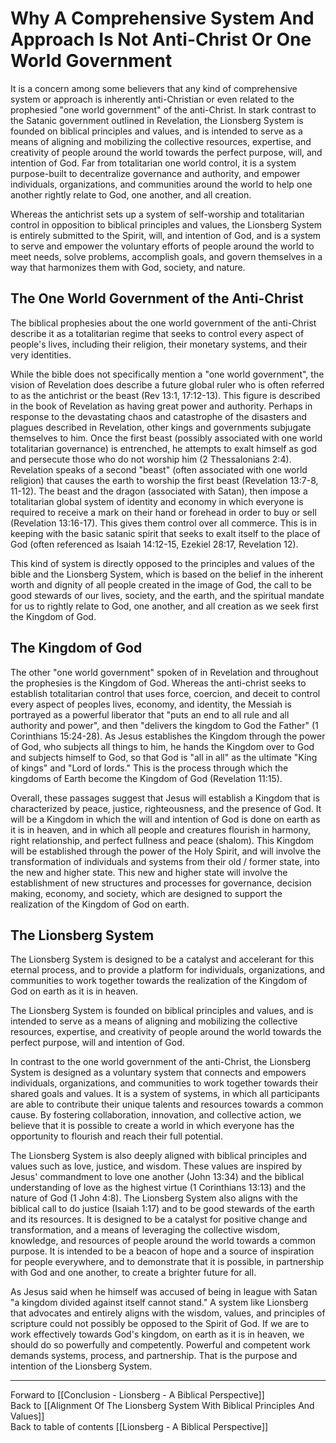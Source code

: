# Why A Comprehensive System And Approach Is Not Anti-Christ Or One World Government

It is a concern among some believers that any kind of comprehensive system or approach is inherently anti-Christian or even related to the prophesied "one world government" of the anti-Christ. In stark contrast to the Satanic government outlined in Revelation, the Lionsberg System is founded on biblical principles and values, and is intended to serve as a means of aligning and mobilizing the collective resources, expertise, and creativity of people around the world towards the perfect purpose, will, and intention of God. Far from totalitarian one world control, it is a system purpose-built to decentralize governance and authority, and empower individuals, organizations, and communities around the world to help one another rightly relate to God, one another, and all creation. 

Whereas the antichrist sets up a system of self-worship and totalitarian control in opposition to biblical principles and values, the Lionsberg System is entirely submitted to the Spirit, will, and intention of God, and is a system to serve and empower the voluntary efforts of people around the world to meet needs, solve problems, accomplish goals, and govern themselves in a way that harmonizes them with God, society, and nature. 

## The One World Government of the Anti-Christ 

The biblical prophesies about the one world government of the anti-Christ describe it as a totalitarian regime that seeks to control every aspect of people's lives, including their religion, their monetary systems, and their very identities. 

While the bible does not specifically mention a "one world government", the vision of Revelation does describe a future global ruler who is often referred to as the antichrist or the beast (Rev 13:1, 17:12-13). This figure is described in the book of Revelation as having great power and authority. Perhaps in response to the devastating chaos and catastrophe of the disasters and plagues described in Revelation, other kings and governments subjugate themselves to him. Once the first beast (possibly associated with one world totalitarian governance) is entrenched, he attempts to exalt himself as god and persecute those who do not worship him (2 Thessalonians 2:4). Revelation speaks of a second "beast" (often associated with one world religion) that causes the earth to worship the first beast (Revelation 13:7-8, 11-12). The beast and the dragon (associated with Satan), then impose a totalitarian global system of identity and economy in which everyone is required to receive a mark on their hand or forehead in order to buy or sell (Revelation 13:16-17). This gives them control over all commerce. This is in keeping with the basic satanic spirit that seeks to exalt itself to the place of God (often referenced as Isaiah 14:12-15, Ezekiel 28:17, Revelation 12). 

This kind of system is directly opposed to the principles and values of the bible and the Lionsberg System, which is based on the belief in the inherent worth and dignity of all people created in the image of God, the call to be good stewards of our lives, society, and the earth, and the spiritual mandate for us to rightly relate to God, one another, and all creation as we seek first the Kingdom of God. 

## The Kingdom of God  

The other "one world government" spoken of in Revelation and throughout the prophesies is the Kingdom of God. Whereas the anti-christ seeks to establish totalitarian control that uses force, coercion, and deceit to control every aspect of peoples lives, economy, and identity, the Messiah is portrayed as a powerful liberator that "puts an end to all rule and all authority and power", and then "delivers the kingdom to God the Father" (1 Corinthians 15:24-28). As Jesus establishes the Kingdom through the power of God, who subjects all things to him, he hands the Kingdom over to God and subjects himself to God, so that God is "all in all" as the ultimate "King of kings" and "Lord of lords." This is the process through which the kingdoms of Earth become the Kingdom of God (Revelation 11:15). 

Overall, these passages suggest that Jesus will establish a Kingdom that is characterized by peace, justice, righteousness, and the presence of God. It will be a Kingdom in which the will and intention of God is done on earth as it is in heaven, and in which all people and creatures flourish in harmony, right relationship, and perfect fullness and peace (shalom). This Kingdom will be established through the power of the Holy Spirit, and will involve the transformation of individuals and systems from their old / former state, into the new and higher state. This new and higher state will involve the establishment of new structures and processes for governance, decision making, economy, and society, which are designed to support the realization of the Kingdom of God on earth. 

## The Lionsberg System

The Lionsberg System is designed to be a catalyst and accelerant for this eternal process, and to provide a platform for individuals, organizations, and communities to work together towards the realization of the Kingdom of God on earth as it is in heaven. 

The Lionsberg System is founded on biblical principles and values, and is intended to serve as a means of aligning and mobilizing the collective resources, expertise, and creativity of people around the world towards the perfect purpose, will and intention of God. 

In contrast to the one world government of the anti-Christ, the Lionsberg System is designed as a voluntary system that connects and empowers individuals, organizations, and communities to work together towards their shared goals and values. It is a system of systems, in which all participants are able to contribute their unique talents and resources towards a common cause. By fostering collaboration, innovation, and collective action, we believe that it is possible to create a world in which everyone has the opportunity to flourish and reach their full potential.

The Lionsberg System is also deeply aligned with biblical principles and values such as love, justice, and wisdom. These values are inspired by Jesus' commandment to love one another (John 13:34) and the biblical understanding of love as the highest virtue (1 Corinthians 13:13) and the nature of God (1 John 4:8). The Lionsberg System also aligns with the biblical call to do justice (Isaiah 1:17) and to be good stewards of the earth and its resources. It is designed to be a catalyst for positive change and transformation, and a means of leveraging the collective wisdom, knowledge, and resources of people around the world towards a common purpose. It is intended to be a beacon of hope and a source of inspiration for people everywhere, and to demonstrate that it is possible, in partnership with God and one another, to create a brighter future for all. 

As Jesus said when he himself was accused of being in league with Satan "a kingdom divided against itself cannot stand." A system like Lionsberg that advocates and entirely aligns with the wisdom, values, and principles of scripture could not possibly be opposed to the Spirit of God. If we are to work effectively towards God's kingdom, on earth as it is in heaven, we should do so powerfully and competently. Powerful and competent work demands systems, process, and partnership. That is the purpose and intention of the Lionsberg System. 

___

Forward to [[Conclusion - Lionsberg - A Biblical Perspective]]    
Back to [[Alignment Of The Lionsberg System With Biblical Principles And Values]]  
Back to table of contents [[Lionsberg - A Biblical Perspective]]    

